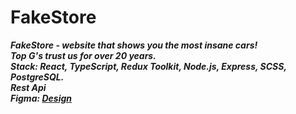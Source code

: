 # FakeStore

***FakeStore - website that shows you the most insane cars!<br/>
Top G's trust us for over 20 years.<br/>
Stack: React, TypeScript, Redux Toolkit, Node.js, Express, SCSS, PostgreSQL.<br/>
Rest Api<br/>
Figma: [Design](https://www.figma.com/file/NSWJ4okPtl5Sb1EZbLcjww/Untitled?node-id=0%3A1&t=aZPMt9jHaS0wDSBO-1)***
